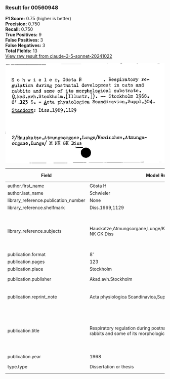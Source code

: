 ### Result for 00560948
**F1 Score:** 0.75 (higher is better)<br>**Precision:** 0.750<br>**Recall:** 0.750<br>**True Positives:** 9<br>**False Positives:** 3<br>**False Negatives:** 3<br>**Total Fields:** 13<br>[View raw result from claude-3-5-sonnet-20241022](https://github.com/RISE-UNIBAS/humanities_data_benchmark/blob/main/results/2025-09-02/T0143/request_T0143_00560948.json)

<img src="https://github.com/RISE-UNIBAS/humanities_data_benchmark/blob/main/benchmarks/zettelkatalog/images/00560948.jpg?raw=true" alt="00560948" width="600px">

| Field | Model Response | Ground Truth | Fuzzy Score | Match |
|-------|----------------|--------------|-------------|-------|
| author.first_name | Gösta H | Gösta H | 1.000 | ✅ |
| author.last_name | Schwieler | Schwieler | 1.000 | ✅ |
| library_reference.publication_number | None | None | 1.000 | ✅ |
| library_reference.shelfmark | Diss.1969,1129 | Diss.1969,1129 | 1.000 | ✅ |
| library_reference.subjects | Hauskatze,Atmungsorgane,Lunge/Kaninchen,Atmungsorgane,Lunge/M NK GK Diss | 2/Hauskatze, Atmungsorgane, Lunge, Kaninchen, Atmungsorgane, Lunge/ M NK GK Diss | 0.934 | ❌ |
| publication.format | 8' | 8° | 0.500 | ❌ |
| publication.pages | 123 | 123 | 1.000 | ✅ |
| publication.place | Stockholm | Stockholm | 1.000 | ✅ |
| publication.publisher | Akad.avh.Stockholm | Akad. avh. Stockholm | 0.947 | ❌ |
| publication.reprint_note | Acta physiologica Scandinavica,Suppl.304 | Acta physiologica Scandinavica, Suppl. 304 | 0.976 | ✅ |
| publication.title | Respiratory regulation during postnatal development in cats and rabbits and some of its morphological substrate | Respiratory regulation during postnatal development in cats and rabbits and some of its morphological substrate | 1.000 | ✅ |
| publication.year | 1968 | 1968 | 1.000 | ✅ |
| type.type | Dissertation or thesis | Dissertation or thesis | 1.000 | ✅ |
